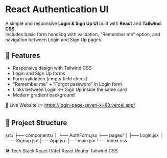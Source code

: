 # React Authentication UI
A simple and responsive **Login & Sign Up UI** built with **React** and **Tailwind CSS**.  
Includes basic form handling with validation, "Remember me" option, and navigation between Login and Sign Up pages.

## 🚀 Features
- Responsive design with Tailwind CSS  
- Login and Sign Up forms  
- Form validation (empty field check)  
- "Remember me" + "Forgot password" in Login form  
- Links between Login ↔ Sign Up inside the same card  
- Modern gradient background

🔗 Live Website
👉 https://login-page-seven-xi-88.vercel.app/

## 📂 Project Structure
src/
├── components/
│ └── AuthForm.jsx
├── pages/
│ ├── Login.jsx
│ └── Signup.jsx
├── App.jsx
├── main.jsx
└── index.css

🛠 Tech Stack
React (Vite)
React Router
Tailwind CSS
